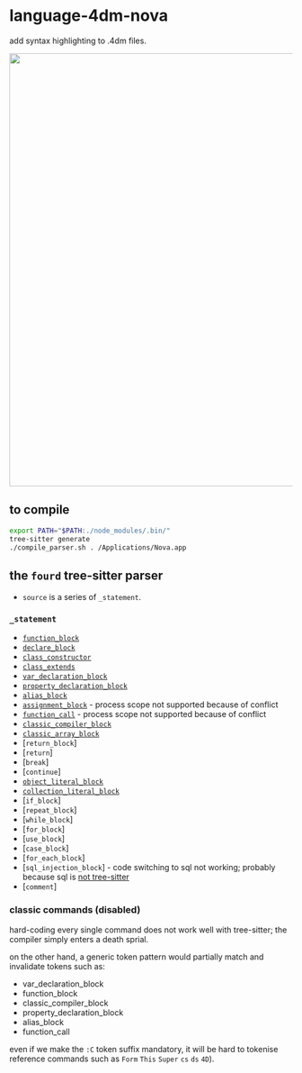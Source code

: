 # language-4dm-nova
add syntax highlighting to .4dm files.

<img width="769" alt="" src="https://github.com/miyako/language-4dm-nova/assets/1725068/8bce5422-58de-4631-8f32-13ca54303f2a">

## to compile

```sh
export PATH="$PATH:./node_modules/.bin/"
tree-sitter generate
./compile_parser.sh . /Applications/Nova.app
```

## the `fourd` tree-sitter parser

* `source` is a series of `_statement`.

### `_statement`

* [`function_block`](https://github.com/miyako/language-4dm-nova/blob/main/corpus/1.%20function_block.txt)
* [`declare_block`](https://github.com/miyako/language-4dm-nova/blob/main/corpus/2.%20declare_block.txt)
* [`class_constructor`](https://github.com/miyako/language-4dm-nova/blob/main/corpus/3.%20class_constructor.txt)
* [`class_extends`](https://github.com/miyako/language-4dm-nova/blob/main/corpus/4.%20class_extends.txt)
* [`var_declaration_block`](https://github.com/miyako/language-4dm-nova/blob/main/corpus/5.%20var_declaration_block.txt) 
* [`property_declaration_block`](https://github.com/miyako/language-4dm-nova/blob/main/corpus/6.%20property_declaration_block.txt) 
* [`alias_block`](https://github.com/miyako/language-4dm-nova/blob/main/corpus/7.%20alias_block.txt)  
* [`assignment_block`](https://github.com/miyako/language-4dm-nova/blob/main/corpus/8.%20assignment_block.txt) - process scope not supported because of conflict
* [`function_call`](https://github.com/miyako/language-4dm-nova/blob/main/corpus/9.%20function_call.txt) - process scope not supported because of conflict
* [`classic_compiler_block`](https://github.com/miyako/language-4dm-nova/blob/main/corpus/10.%20classic_compiler_block.txt)
* [`classic_array_block`](https://github.com/miyako/language-4dm-nova/blob/main/corpus/11.%20classic_array_block.txt)
* [`return_block`]
* [`return`]
* [`break`]
* [`continue`]
* [`object_literal_block`](https://github.com/miyako/language-4dm-nova/blob/main/corpus/13.%20object_literal_block.txt)
* [`collection_literal_block`](https://github.com/miyako/language-4dm-nova/blob/main/corpus/14.%20collection_literal_block.txt)
* [`if_block`]
* [`repeat_block`]
* [`while_block`]
* [`for_block`]
* [`use_block`]
* [`case_block`]
* [`for_each_block`]
* [`sql_injection_block`] - code switching to sql not working; probably because sql is [not tree-sitter](https://docs.nova.app/syntax-reference/syntaxes/#injections)
* [`comment`]

### classic commands (disabled)

hard-coding every single command does not work well with tree-sitter; the compiler simply enters a death sprial. 

on the other hand, a generic token pattern would partially match and invalidate tokens such as:

* var_declaration_block
* function_block
* classic_compiler_block
* property_declaration_block
* alias_block
* function_call

even if we make the `:C` token suffix mandatory, it will be hard to tokenise reference commands such as `Form` `This` `Super` `cs` `ds` `4D`).


